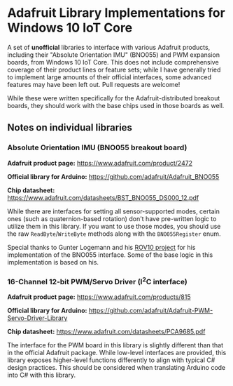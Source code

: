 # Adafruit Library Implementations for Windows 10 IoT Core

A set of **unofficial** libraries to interface with various Adafruit products, including their "Absolute
Orientation IMU" (BNO055) and PWM expansion boards, from Windows 10 IoT Core. This does not include
comprehensive coverage of their product lines or feature sets; while I have generally tried to implement
large amounts of their official interfaces, some advanced features may have been left out. Pull requests are
welcome!

While these were written specifically for the Adafruit-distributed breakout boards, they should work with the
base chips used in those boards as well.

## Notes on individual libraries

### Absolute Orientation IMU (BNO055 breakout board)

**Adafruit product page:** <https://www.adafruit.com/product/2472>

**Official library for Arduino:** <https://github.com/adafruit/Adafruit_BNO055>

**Chip datasheet:** <https://www.adafruit.com/datasheets/BST_BNO055_DS000_12.pdf>

While there are interfaces for setting all sensor-supported modes, certain ones (such as quaternion-based
rotation) don't have pre-written logic to utilize them in this library. If you want to use those modes, you
should use the raw `ReadByte`/`WriteByte` methods along with the `BNO055Register` enum.

Special thanks to Gunter Logemann and his [ROV10 project](https://github.com/glogemann/ROV10) for his
implementation of the BNO055 interface. Some of the base logic in this implementation is based on his.

### 16-Channel 12-bit PWM/Servo Driver (I<sup>2</sup>C interface)

**Adafruit product page:** <https://www.adafruit.com/products/815>

**Official library for Arduino:** <https://github.com/adafruit/Adafruit-PWM-Servo-Driver-Library>

**Chip datasheet:** <https://www.adafruit.com/datasheets/PCA9685.pdf>

The interface for the PWM board in this library is slightly different than that in the official Adafruit
package. While low-level interfaces are provided, this library exposes higher-level functions differently to
align with typical C# design practices. This should be considered when translating Arduino code into C# with
this library.